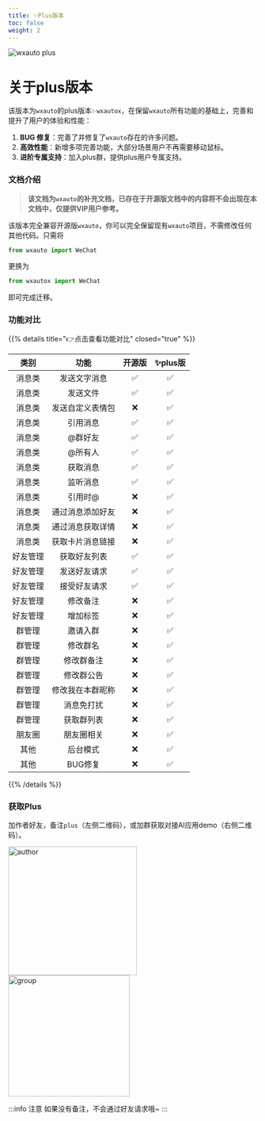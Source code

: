 ```yaml
---
title: ✨Plus版本
toc: false
weight: 2
---
```


![wxauto plus](/images/wxauto_plus_logo3.png)

# 关于plus版本

该版本为`wxauto`的plus版本`✨wxautox`，在保留`wxauto`所有功能的基础上，完善和提升了用户的体验和性能：

1. **BUG 修复**：完善了并修复了`wxauto`存在的许多问题。
2. **高效性能**：新增多项完善功能，大部分场景用户不再需要移动鼠标。
3. **进阶专属支持**：加入plus群，提供plus用户专属支持。

### 文档介绍

> **该文档为`wxauto`的补充文档，已存在于开源版文档中的内容将不会出现在本文档中，仅提供VIP用户参考。**

该版本完全兼容开源版`wxauto`，你可以完全保留现有`wxauto`项目，不需修改任何其他代码。只需将

```python
from wxauto import WeChat
```

更换为

```python
from wxautox import WeChat
```

即可完成迁移。

### 功能对比


{{% details title="👉点击查看功能对比" closed="true" %}}

|    类别    |    功能    | 开源版 | ✨plus版 |
| :--------: | :--------: | :--: | :----: |
| 消息类 | 发送文字消息 | ✅ | ✅ |
| 消息类 | 发送文件 | ✅ | ✅ |
| 消息类 | 发送自定义表情包 | ❌ | ✅ |
| 消息类 | 引用消息 | ✅ | ✅ |
| 消息类 | @群好友 | ✅ |✅  |
| 消息类 | @所有人 | ✅ | ✅ |
| 消息类 | 获取消息 | ✅ | ✅ |
| 消息类 | 监听消息 | ✅ | ✅ |
| 消息类 | 引用时@ | ❌ | ✅ |
| 消息类 | 通过消息添加好友 | ❌ | ✅ |
| 消息类 | 通过消息获取详情 | ❌ | ✅ |
| 消息类 | 获取卡片消息链接 | ❌ | ✅ |
| 好友管理 | 获取好友列表 | ✅ | ✅ |
| 好友管理 | 发送好友请求 | ✅ | ✅ |
| 好友管理 | 接受好友请求 | ✅ | ✅ |
| 好友管理 | 修改备注 | ❌ | ✅ |
| 好友管理 | 增加标签 | ❌ | ✅ |
| 群管理 | 邀请入群 | ❌ | ✅ |
| 群管理 | 修改群名 | ❌ | ✅ |
| 群管理 | 修改群备注 | ❌ | ✅ |
| 群管理 | 修改群公告 | ❌ | ✅ |
| 群管理 | 修改我在本群昵称 | ❌ | ✅ |
| 群管理 | 消息免打扰 | ❌ | ✅ |
| 群管理 | 获取群列表 | ❌ | ✅ |
| 朋友圈 | 朋友圈相关 | ❌ | ✅ |
| 其他 | 后台模式 | ❌ | ✅ |
| 其他 | BUG修复 | ❌ | ✅ |

{{% /details %}}


### 获取Plus

加作者好友，备注`plus`（左侧二维码），或加群获取对接AI应用demo（右侧二维码）。

<img src="/img/qrcode.png" alt="author" width="260"/><img src="/img/group_qrcode.png" alt="group" width="245"/>

:::info 注意
如果没有备注，不会通过好友请求哦~
:::